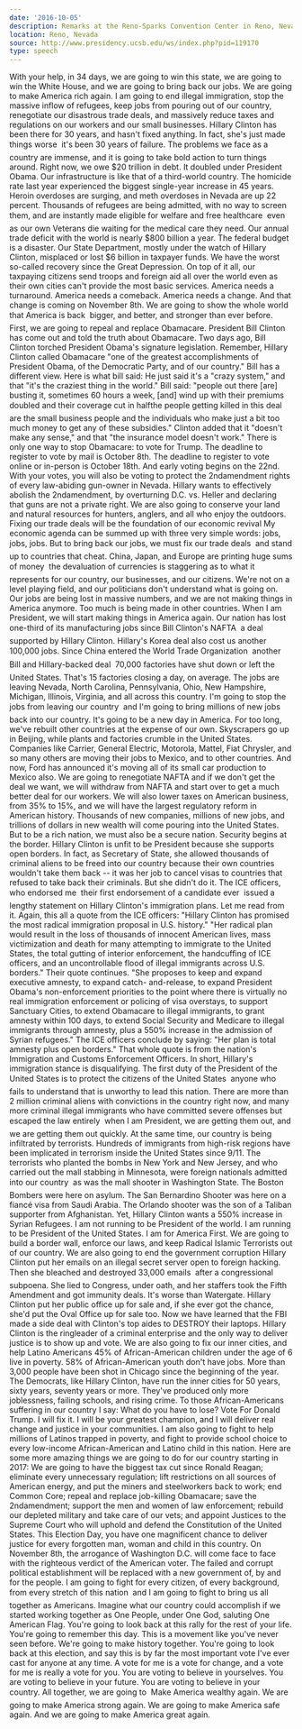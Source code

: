 ```yaml
---
date: '2016-10-05'
description: Remarks at the Reno-Sparks Convention Center in Reno, Nevada
location: Reno, Nevada
source: http://www.presidency.ucsb.edu/ws/index.php?pid=119170
type: speech
---
```


With your help, in 34 days, we are going to win this state, we are going to win the White House, and we are going to bring back our jobs. We are going to make America rich again. I am going to end illegal immigration, stop the massive inflow of refugees, keep jobs from pouring out of our country, renegotiate our disastrous trade deals, and massively reduce taxes and regulations on our workers and our small businesses. Hillary Clinton has been there for 30 years, and hasn't fixed anything. In fact, she's just made things worse  it's been 30 years of failure. The problems we face as a country are immense, and it is going to take bold action to turn things around. Right now, we owe $20 trillion in debt. It doubled under President Obama. Our infrastructure is like that of a third-world country. The homicide rate last year experienced the biggest single-year increase in 45 years. Heroin overdoses are surging, and meth overdoses in Nevada are up 22 percent. Thousands of refugees are being admitted, with no way to screen them, and are instantly made eligible for welfare and free healthcare  even as our own Veterans die waiting for the medical care they need. Our annual trade deficit with the world is nearly $800 billion a year. The federal budget is a disaster. Our State Department, mostly under the watch of Hillary Clinton, misplaced or lost $6 billion in taxpayer funds. We have the worst so-called recovery since the Great Depression. On top of it all, our taxpaying citizens send troops and foreign aid all over the world even as their own cities can't provide the most basic services. America needs a turnaround. America needs a comeback. America needs a change. And that change is coming on November 8th. We are going to show the whole world that America is back  bigger, and better, and stronger than ever before. First, we are going to repeal and replace Obamacare. President Bill Clinton has come out and told the truth about Obamacare. Two days ago, Bill Clinton torched President Obama's signature legislation. Remember, Hillary Clinton called Obamacare "one of the greatest accomplishments of President Obama, of the Democratic Party, and of our country." Bill has a different view. Here is what bill said: He just said it's a "crazy system," and that "it's the craziest thing in the world." Bill said: "people out there [are] busting it, sometimes 60 hours a week, [and] wind up with their premiums doubled and their coverage cut in halfthe people getting killed in this deal are the small business people and the individuals who make just a bit too much money to get any of these subsidies." Clinton added that it "doesn't make any sense," and that "the insurance model doesn't work." There is only one way to stop Obamacare: to vote for Trump. The deadline to register to vote by mail is October 8th. The deadline to register to vote online or in-person is October 18th. And early voting begins on the 22nd. With your votes, you will also be voting to protect the 2ndamendment rights of every law-abiding gun-owner in Nevada. Hillary wants to effectively abolish the 2ndamendment, by overturning D.C. vs. Heller and declaring that guns are not a private right. We are also going to conserve your land and natural resources for hunters, anglers, and all who enjoy the outdoors. Fixing our trade deals will be the foundation of our economic revival My economic agenda can be summed up with three very simple words: jobs, jobs, jobs. But to bring back our jobs, we must fix our trade deals  and stand up to countries that cheat. China, Japan, and Europe are printing huge sums of money  the devaluation of currencies is staggering as to what it represents for our country, our businesses, and our citizens. We're not on a level playing field, and our politicians don't understand what is going on. Our jobs are being lost in massive numbers, and we are not making things in America anymore. Too much is being made in other countries. When I am President, we will start making things in America again. Our nation has lost one-third of its manufacturing jobs since Bill Clinton's NAFTA  a deal supported by Hillary Clinton. Hillary's Korea deal also cost us another 100,000 jobs. Since China entered the World Trade Organization  another Bill and Hillary-backed deal  70,000 factories have shut down or left the United States. That's 15 factories closing a day, on average. The jobs are leaving Nevada, North Carolina, Pennsylvania, Ohio, New Hampshire, Michigan, Illinois, Virginia, and all across this country. I'm going to stop the jobs from leaving our country  and I'm going to bring millions of new jobs back into our country. It's going to be a new day in America. For too long, we've rebuilt other countries at the expense of our own. Skyscrapers go up in Beijing, while plants and factories crumble in the United States. Companies like Carrier, General Electric, Motorola, Mattel, Fiat Chrysler, and so many others are moving their jobs to Mexico, and to other countries. And now, Ford has announced it's moving all of its small car production to Mexico also. We are going to renegotiate NAFTA and if we don't get the deal we want, we will withdraw from NAFTA and start over to get a much better deal for our workers. We will also lower taxes on American business, from 35% to 15%, and we will have the largest regulatory reform in American history. Thousands of new companies, millions of new jobs, and trillions of dollars in new wealth will come pouring into the United States. But to be a rich nation, we must also be a secure nation. Security begins at the border. Hillary Clinton is unfit to be President because she supports open borders. In fact, as Secretary of State, she allowed thousands of criminal aliens to be freed into our country because their own countries wouldn't take them back -- it was her job to cancel visas to countries that refused to take back their criminals. But she didn't do it. The ICE officers, who endorsed me  their first endorsement of a candidate ever  issued a lengthy statement on Hillary Clinton's immigration plans. Let me read from it. Again, this all a quote from the ICE officers: "Hillary Clinton has promised the most radical immigration proposal in U.S. history." "Her radical plan would result in the loss of thousands of innocent American lives, mass victimization and death for many attempting to immigrate to the United States, the total gutting of interior enforcement, the handcuffing of ICE officers, and an uncontrollable flood of illegal immigrants across U.S. borders." Their quote continues. "She proposes to keep and expand executive amnesty, to expand catch- and-release, to expand President Obama's non-enforcement priorities to the point where there is virtually no real immigration enforcement or policing of visa overstays, to support Sanctuary Cities, to extend Obamacare to illegal immigrants, to grant amnesty within 100 days, to extend Social Security and Medicare to illegal immigrants through amnesty, plus a 550% increase in the admission of Syrian refugees." The ICE officers conclude by saying: "Her plan is total amnesty plus open borders." That whole quote is from the nation's Immigration and Customs Enforcement Officers. In short, Hillary's immigration stance is disqualifying. The first duty of the President of the United States is to protect the citizens of the United States  anyone who fails to understand that is unworthy to lead this nation. There are more than 2 million criminal aliens with convictions in the country right now, and many more criminal illegal immigrants who have committed severe offenses but escaped the law entirely  when I am President, we are getting them out, and we are getting them out quickly. At the same time, our country is being infiltrated by terrorists. Hundreds of immigrants from high-risk regions have been implicated in terrorism inside the United States since 9/11. The terrorists who planted the bombs in New York and New Jersey, and who carried out the mall stabbing in Minnesota, were foreign nationals admitted into our country  as was the mall shooter in Washington State. The Boston Bombers were here on asylum. The San Bernardino Shooter was here on a fiancé visa from Saudi Arabia. The Orlando shooter was the son of a Taliban supporter from Afghanistan. Yet, Hillary Clinton wants a 550% increase in Syrian Refugees. I am not running to be President of the world. I am running to be President of the United States. I am for America First. We are going to build a border wall, enforce our laws, and keep Radical Islamic Terrorists out of our country. We are also going to end the government corruption Hillary Clinton put her emails on an illegal secret server open to foreign hacking. Then she bleached and destroyed 33,000 emails  after a congressional subpoena. She lied to Congress, under oath, and her staffers took the Fifth Amendment and got immunity deals. It's worse than Watergate. Hillary Clinton put her public office up for sale and, if she ever got the chance, she'd put the Oval Office up for sale too. Now we have learned that the FBI made a side deal with Clinton's top aides to DESTROY their laptops. Hillary Clinton is the ringleader of a criminal enterprise and the only way to deliver justice is to show up and vote. We are also going to fix our inner cities, and help Latino Americans 45% of African-American children under the age of 6 live in poverty. 58% of African-American youth don't have jobs. More than 3,000 people have been shot in Chicago since the beginning of the year. The Democrats, like Hillary Clinton, have run the inner cities for 50 years, sixty years, seventy years or more. They've produced only more joblessness, failing schools, and rising crime. To those African-Americans suffering in our country I say: What do you have to lose? Vote For Donald Trump. I will fix it. I will be your greatest champion, and I will deliver real change and justice in your communities. I am also going to fight to help millions of Latinos trapped in poverty, and fight to provide school choice to every low-income African-American and Latino child in this nation. Here are some more amazing things we are going to do for our country starting in 2017: We are going to have the biggest tax cut since Ronald Reagan; eliminate every unnecessary regulation; lift restrictions on all sources of American energy, and put the miners and steelworkers back to work; end Common Core; repeal and replace job-killing Obamacare; save the 2ndamendment; support the men and women of law enforcement; rebuild our depleted military and take care of our vets; and appoint Justices to the Supreme Court who will uphold and defend the Constitution of the United States. This Election Day, you have one magnificent chance to deliver justice for every forgotten man, woman and child in this country. On November 8th, the arrogance of Washington D.C. will come face to face with the righteous verdict of the American voter. The failed and corrupt political establishment will be replaced with a new government of, by and for the people. I am going to fight for every citizen, of every background, from every stretch of this nation  and I am going to fight to bring us all together as Americans. Imagine what our country could accomplish if we started working together as One People, under One God, saluting One American Flag. You're going to look back at this rally for the rest of your life. You're going to remember this day. This is a movement like you've never seen before. We're going to make history together. You're going to look back at this election, and say this is by far the most important vote I've ever cast for anyone at any time. A vote for me is a vote for change, and a vote for me is really a vote for you. You are voting to believe in yourselves. You are voting to believe in your future. You are voting to believe in your country. All together, we are going to  Make America wealthy again. We are going to make America strong again. We are going to make America safe again. And we are going to make America great again.